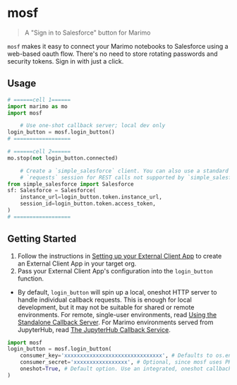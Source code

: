 # mosf

> A "Sign in to Salesforce" button for Marimo

`mosf` makes it easy to connect your Marimo notebooks to Salesforce using a web-based oauth flow. There's no need to store rotating passwords and security tokens. Sign in with just a click.

## Usage

```python
# ======cell 1======
import marimo as mo
import mosf

    # Use one-shot callback server; local dev only
login_button = mosf.login_button()
# ==================

# ======cell 2======
mo.stop(not login_button.connected)

    # Create a `simple_salesforce` client. You can also use a standard
    # `requests` session for REST calls not supported by `simple_salesforce`
from simple_salesforce import Salesforce
sf: Salesforce = Salesforce(
    instance_url=login_button.token.instance_url,
    session_id=login_button.token.access_token,
)
# ==================
```

## Getting Started

1. Follow the instructions in [Setting up your External Client App](docs/setting-up-your-external-client-app.md) to create an External Client App in your target org.
2. Pass your External Client App's configuration into the `login_button` function.
  - By default, `login_button` will spin up a local, oneshot HTTP server to handle individual callback requests. This is enough for local development, but it may not be suitable for shared or remote environments. For remote, single-user environments, read [Using the Standalone Callback Server](docs/using-the-standalone-callback-server.md). For Marimo environments served from JupyterHub, read [The JupyterHub Callback Service](docs/the-jupyterhub-callback-service).

```python
import mosf
login_button = mosf.login_button(
    consumer_key='xxxxxxxxxxxxxxxxxxxxxxxxxxxxxxx', # Defaults to os.environ.get('MOSF_CONSUMER_KEY')
    consumer_secret='xxxxxxxxxxxxxxxxx', # Optional, since mosf uses PKCE. Enhances security. Defaults to os.environ.get('MOSF_CONSUMER_SECRET')
    oneshot=True, # Default option. Use an integrated, oneshot callback server, rather than a standalone server.
)
```
